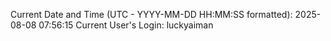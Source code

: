 Current Date and Time (UTC - YYYY-MM-DD HH:MM:SS formatted): 2025-08-08 07:56:15
Current User's Login: luckyaiman
